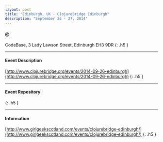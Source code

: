```yaml
---
layout: post
title: "Edinburgh, UK - ClojureBridge Edinburgh"
description: "September 26 - 27, 2014"
---
```


#### @

CodeBase, 3 Lady Lawson Street, Edinburgh EH3 9DR
{: .h5 }

---

#### Event Description

[http://www.clojurebridge.org/events/2014-09-26-edinburgh](http://www.clojurebridge.org/events/2014-09-26-edinburgh)
{: .h5 }

---

#### Event Repository

{: .h5 }

---

#### Information

[http://www.girlgeekscotland.com/events/clojurebridge-edinburgh/](http://www.girlgeekscotland.com/events/clojurebridge-edinburgh/)
{: .h5 }